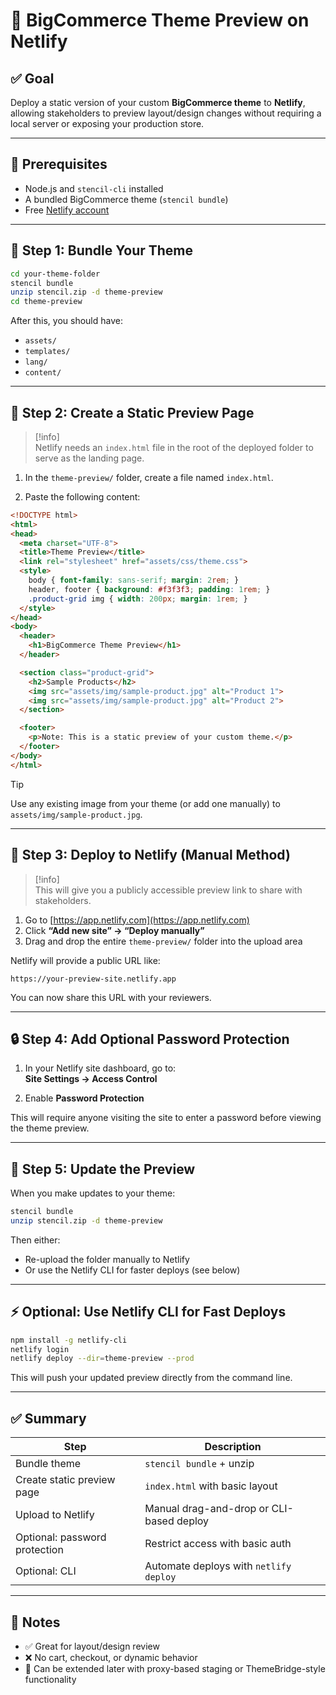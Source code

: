# 🧪 BigCommerce Theme Preview on Netlify

## ✅ Goal
Deploy a static version of your custom **BigCommerce theme** to **Netlify**, allowing stakeholders to preview layout/design changes without requiring a local server or exposing your production store.

---

## 🧰 Prerequisites
- Node.js and `stencil-cli` installed
- A bundled BigCommerce theme (`stencil bundle`)
- Free [Netlify account](https://app.netlify.com/signup)

---

## 🧱 Step 1: Bundle Your Theme

```bash
cd your-theme-folder
stencil bundle
unzip stencil.zip -d theme-preview
cd theme-preview
```

After this, you should have:
- `assets/`
- `templates/`
- `lang/`
- `content/`

---

## 🧪 Step 2: Create a Static Preview Page

> [!info]  
> Netlify needs an `index.html` file in the root of the deployed folder to serve as the landing page.

1. In the `theme-preview/` folder, create a file named `index.html`.

2. Paste the following content:

```html
<!DOCTYPE html>
<html>
<head>
  <meta charset="UTF-8">
  <title>Theme Preview</title>
  <link rel="stylesheet" href="assets/css/theme.css">
  <style>
    body { font-family: sans-serif; margin: 2rem; }
    header, footer { background: #f3f3f3; padding: 1rem; }
    .product-grid img { width: 200px; margin: 1rem; }
  </style>
</head>
<body>
  <header>
    <h1>BigCommerce Theme Preview</h1>
  </header>

  <section class="product-grid">
    <h2>Sample Products</h2>
    <img src="assets/img/sample-product.jpg" alt="Product 1">
    <img src="assets/img/sample-product.jpg" alt="Product 2">
  </section>

  <footer>
    <p>Note: This is a static preview of your custom theme.</p>
  </footer>
</body>
</html>
```

> [!tip]  
> Use any existing image from your theme (or add one manually) to `assets/img/sample-product.jpg`.

---

## 🚀 Step 3: Deploy to Netlify (Manual Method)

> [!info]  
> This will give you a publicly accessible preview link to share with stakeholders.

1. Go to [https://app.netlify.com](https://app.netlify.com)
2. Click **“Add new site” → “Deploy manually”**
3. Drag and drop the entire `theme-preview/` folder into the upload area

Netlify will provide a public URL like:

```
https://your-preview-site.netlify.app
```

You can now share this URL with your reviewers.

---

## 🔒 Step 4: Add Optional Password Protection

1. In your Netlify site dashboard, go to:  
   **Site Settings → Access Control**

2. Enable **Password Protection**

This will require anyone visiting the site to enter a password before viewing the theme preview.

---

## 🔁 Step 5: Update the Preview

When you make updates to your theme:

```bash
stencil bundle
unzip stencil.zip -d theme-preview
```

Then either:
- Re-upload the folder manually to Netlify  
- Or use the Netlify CLI for faster deploys (see below)

---

## ⚡ Optional: Use Netlify CLI for Fast Deploys

```bash
npm install -g netlify-cli
netlify login
netlify deploy --dir=theme-preview --prod
```

This will push your updated preview directly from the command line.

---

## ✅ Summary

| Step                          | Description                                  |
|-------------------------------|----------------------------------------------|
| Bundle theme                  | `stencil bundle` + unzip                     |
| Create static preview page    | `index.html` with basic layout               |
| Upload to Netlify             | Manual drag-and-drop or CLI-based deploy     |
| Optional: password protection | Restrict access with basic auth              |
| Optional: CLI                 | Automate deploys with `netlify deploy`       |

---

## 📌 Notes

- ✅ Great for layout/design review  
- ❌ No cart, checkout, or dynamic behavior  
- 🔄 Can be extended later with proxy-based staging or ThemeBridge-style functionality
